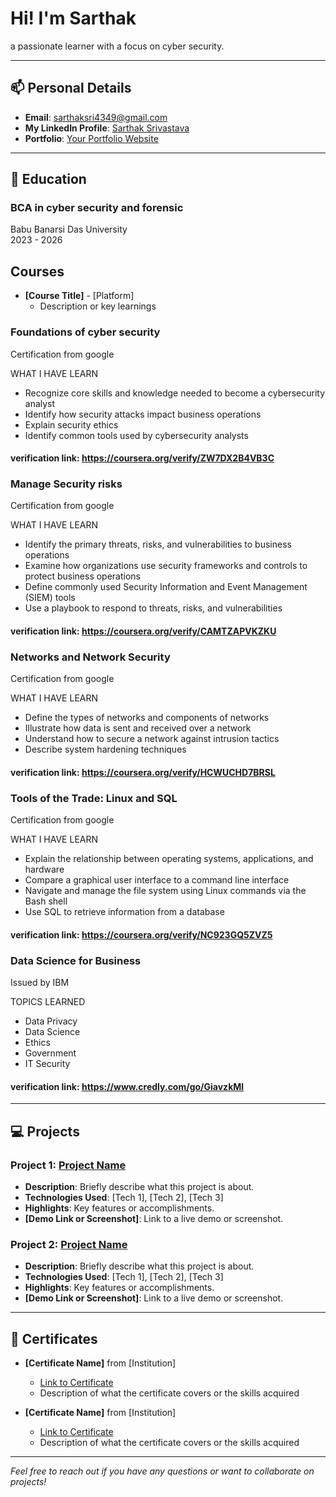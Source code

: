 

# Hi! I'm Sarthak

a passionate learner with a focus on cyber security.

---

## 📫 Personal Details

- **Email**: [sarthaksri4349@gmail.com](sarthaksri4349@gmail.com)
- **My LinkedIn Profile**: [Sarthak Srivastava](linkedin.com/in/sarthak-srivastava-44b99329a)
- **Portfolio**: [Your Portfolio Website](https://yourportfolio.com)

---

## 🏫 Education

### BCA in cyber security and forensic
Babu Banarsi Das University  
2023 - 2026

## Courses

- **[Course Title]** - [Platform]
  - Description or key learnings

### Foundations of cyber security ### 
Certification from google

WHAT I HAVE LEARN
- Recognize core skills and knowledge needed to become a cybersecurity analyst
- Identify how security attacks impact business operations
- Explain security ethics
- Identify common tools used by cybersecurity analysts
#### verification link: https://coursera.org/verify/ZW7DX2B4VB3C ####

### Manage Security risks ###
Certification from google

WHAT I HAVE LEARN
- Identify the primary threats, risks, and vulnerabilities to business operations
- Examine how organizations use security frameworks and controls to protect business operations
- Define commonly used Security Information and Event Management (SIEM) tools
- Use a playbook to respond to threats, risks, and vulnerabilities
#### verification link: https://coursera.org/verify/CAMTZAPVKZKU ####

### Networks and Network Security ###
Certification from google

WHAT I HAVE LEARN
- Define the types of networks and components of networks
- Illustrate how data is sent and received over a network
- Understand how to secure a network against intrusion tactics
- Describe system hardening techniques
#### verification link: https://coursera.org/verify/HCWUCHD7BRSL ####

### Tools of the Trade: Linux and SQL ###
Certification from google

WHAT I HAVE LEARN
- Explain the relationship between operating systems, applications, and hardware
- Compare a graphical user interface to a command line interface
- Navigate and manage the file system using Linux commands via the Bash shell
- Use SQL to retrieve information from a database
#### verification link: https://coursera.org/verify/NC923GQ5ZVZ5 ####

### Data Science for Business ###
Issued by IBM

TOPICS LEARNED
- Data Privacy
- Data Science
- Ethics
- Government
- IT Security
#### verification link: https://www.credly.com/go/GiavzkMl ####
---

## 💻 Projects

### Project 1: [Project Name](https://github.com/yourusername/project1)
- **Description**: Briefly describe what this project is about.
- **Technologies Used**: [Tech 1], [Tech 2], [Tech 3]
- **Highlights**: Key features or accomplishments.
- **[Demo Link or Screenshot]**: Link to a live demo or screenshot.

### Project 2: [Project Name](https://github.com/yourusername/project2)
- **Description**: Briefly describe what this project is about.
- **Technologies Used**: [Tech 1], [Tech 2], [Tech 3]
- **Highlights**: Key features or accomplishments.
- **[Demo Link or Screenshot]**: Link to a live demo or screenshot.

---

## 📜 Certificates

- **[Certificate Name]** from [Institution]
  - [Link to Certificate](#)
  - Description of what the certificate covers or the skills acquired

- **[Certificate Name]** from [Institution]
  - [Link to Certificate](#)
  - Description of what the certificate covers or the skills acquired

---



*Feel free to reach out if you have any questions or want to collaborate on projects!*

